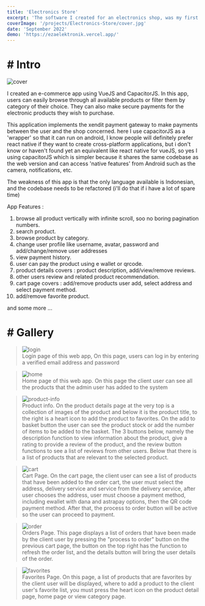 ```yaml
---
title: 'Electronics Store'
excerpt: 'The software I created for an electronics shop, was my first project using payment gateway'
coverImage: '/projects/Electronics-Store/cover.jpg'
date: 'September 2022'
demo: 'https://ezaelektronik.vercel.app/'
---
```

# # Intro

![cover](/projects/Electronics-Store/cover.jpg)

I created an e-commerce app using VueJS and CapacitorJS. In this app, users can easily browse through all available products or filter them by category of their choice. They can also make secure payments for the electronic products they wish to purchase.

This application implements the xendit payment gateway to make payments between the user and the shop concerned. here I use capacitorJS as a 'wrapper' so that it can run on android, I know people will definitely prefer react native if they want to create cross-platform applications, but i don't know or haven't found yet an equivalent like react native for vueJS, so yes I using capacitorJS which is simpler because it shares the same codebase as the web version and can access 'native features' from Android such as the camera, notifications, etc.

The weakness of this app is that the only language available is Indonesian, and the codebase needs to be refactored (i'll do that if i have a lot of spare time)

App Features :

1. browse all product vertically with infinite scroll, soo no boring pagination numbers.
2. search product.
3. browse product by category.
4. change user profile like username, avatar, password and add/change/remove user addresses
5. view payment history.
6. user can pay the product using e wallet or qrcode.
7. product details covers : product description, add/view/remove reviews. 
8. other users review and related product recommendation.
9. cart page covers : add/remove products user add, select address and select payment method.
10. add/remove favorite product.

and some more ...

# # Gallery

> ![login](/projects/Electronics-Store/landscape/login.png) \
> Login page of this web app, On this page, users can log in by entering a verified email address and password

> ![home](/projects/Electronics-Store/landscape/home.jpg) \
> Home page of this web app. On this page the client user can see all the products that the admin user has added to the system

> ![product-info](/projects//Electronics-Store//landscape/productInfo.jpg) \
> Product info. On the product details page at the very top is a collection of images of the product and below it is the product title, to the right is a heart icon to add the product to favorites. On the add to basket button the user can see the product stock or add the number of items to be added to the basket. The 3 buttons below, namely the description function to view information about the product, give a rating to provide a review of the product, and the review button functions to see a list of reviews from other users. Below that there is a list of products that are relevant to the selected product.

> ![cart](/projects/Electronics-Store/landscape/cart.png) \
> Cart Page. On the cart page, the client user can see a list of products that have been added to the order cart, the user must select the address, delivery service and service from the delivery service, after user chooses the address, user must choose a payment method, including ewallet with dana and astrapay options, then the QR code payment method. After that, the process to order button will be active so the user can proceed to payment.

> ![order](/projects/Electronics-Store/landscape/order.png) \
> Orders Page. This page displays a list of orders that have been made by the client user by pressing the "process to order" button on the previous cart page, the button on the top right has the function to refresh the order list, and the details button will bring the user details of the order. 

> ![favorites](/projects/Electronics-Store/landscape/favorite.png) \
> Favorites Page. On this page, a list of products that are favorites by the client user will be displayed, where to add a product to the client user's favorite list, you must press the heart icon on the product detail page, home page or view category page.